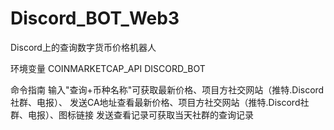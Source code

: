 # Discord_BOT_Web3
Discord上的查询数字货币价格机器人

环境变量
COINMARKETCAP_API
DISCORD_BOT

命令指南
输入"查询+币种名称"可获取最新价格、项目方社交网站（推特.Discord社群、电报）、
发送CA地址查看最新价格、项目方社交网站（推特.Discord社群、电报）、图标链接
发送查看记录可获取当天社群的查询记录
